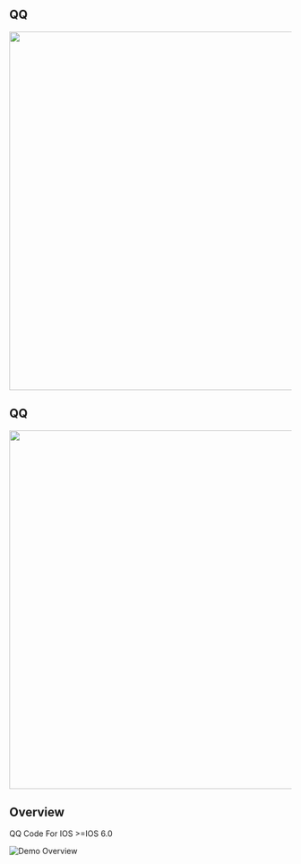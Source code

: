 ## QQ
<img src="https://github.com/weida-studio/QQ/blob/master/Sceenshots/screenShots.png" width="640">

## QQ 
<img src="https://github.com/weida-studio/QQ/blob/master/Sceenshots/screenShots1.png" width="640">


## Overview
QQ Code For  IOS >=IOS 6.0

![Demo Overview](https://github.com/weida-studio/QQ/blob/master/Sceenshots/screenShots2.png)


